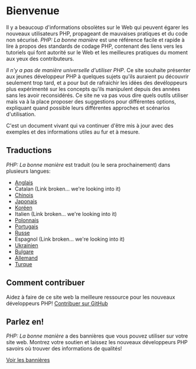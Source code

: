 # Bienvenue

Il y a beaucoup d'informations obsolètes sur le Web qui peuvent égarer les nouveaux utilisateurs PHP, 
propageant de mauvaises pratiques et du code non sécurisé. _PHP: La bonne manière_ est une référence facile 
et rapide à lire à propos des standards de codage PHP, contenant des liens vers les tutoriels qui font
autorité sur le Web et les meilleures pratiques du moment aux yeux des contributeurs.

_Il n'y a pas de manière universelle d'utiliser PHP_. Ce site souhaite présenter aux jeunes développeur
PHP à quelques sujets qu'ils auraient pu découvrir seulement trop tard, et a pour but de rafraichir 
les idées des devéloppeurs plus expérimenté sur les concepts qu'ils manipulent depuis des années 
sans les avoir reconsidérés. Ce site ne va pas vous dire quels outils utiliser mais va à la place 
proposer des suggestions pour différentes options, expliquant quand possible leurs différentes approches
et scénarios d'utilisation. 

C'est un document vivant qui va continuer d'être mis à jour avec des exemples et des informations utiles 
au fur et à mesure.

## Traductions

_PHP: La bonne manière_ est traduit (ou le sera prochainement) dans plusieurs langues:

* [Anglais](http://www.phptherightway.com)
* Catalan (Link broken... we're looking into it)
* [Chinois](http://wulijun.github.com/php-the-right-way)
* [Japonais](http://ja.phptherightway.com)
* [Koréen](http://wafe.github.io/php-the-right-way/)
* Italien (Link broken... we're looking into it)
* [Polonnais](http://pl.phptherightway.com/)
* [Portugais](http://br.phptherightway.com/)
* [Russe](http://getjump.github.io/ru-php-the-right-way)
* Espagnol (Link broken... we're looking into it)
* [Ukrainien](http://iflista.github.com/php-the-right-way/)
* [Bulgare](http://bg.phptherightway.com/)
* [Allemand](http://rwetzlmayr.github.io/php-the-right-way/)
* [Turque](http://hkulekci.github.io/php-the-right-way/)

## Comment contribuer

Aidez à faire de ce site web la meilleure ressource pour les nouveaux développeurs PHP! [Contribuer sur GitHub][1]

## Parlez en!

_PHP: La bonne manière_ a des bannières que vous pouvez utiliser sur votre site web. Montrez votre soutien et laissez les nouveaux développeurs PHP savoirs où trouver des informations de qualités!

[Voir les bannières][2]

[1]: https://github.com/mathroc/php-the-right-way/tree/gh-pages
[2]: bannières.html
